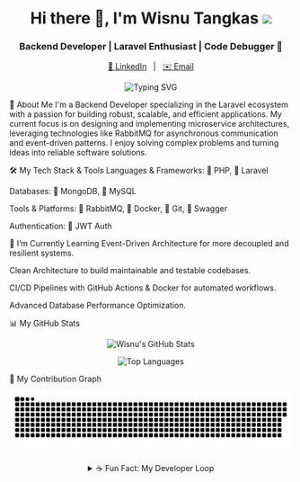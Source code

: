 <h1 align="center">
Hi there 👋, I'm Wisnu Tangkas
<img src="https://media.giphy.com/media/hvRJCLFzcasrR4ia7z/giphy.gif" width="30px"/>
</h1>
<h3 align="center">Backend Developer | Laravel Enthusiast | Code Debugger 🐞</h3>

<p align="center">
<a href="https://www.linkedin.com/in/your-linkedin-username/" target="_blank">👔 LinkedIn</a> &nbsp; | &nbsp;
<a href="mailto:your-email@example.com">✉️ Email</a>
</p>

<p align="center">
<img src="https://readme-typing-svg.demolab.com%3Ffont%3DFira%2BCode%26pause%3D1000%26color%3D00FFFF%26center%3Dtrue%26vCenter%3Dtrue%26width%3D435%26lines%3DBackend%2BDeveloper%3BBuilding%2BScalable%2BMicroservices%3BLaravel%2B%257C%2BMongoDB%2B%257C%2BRabbitMQ%3BAlways%2Blearning%2Band%2Bdebugging%2B%25F0%259F%2590%259E" alt="Typing SVG" />
</p>

🚀 About Me
I'm a Backend Developer specializing in the Laravel ecosystem with a passion for building robust, scalable, and efficient applications. My current focus is on designing and implementing microservice architectures, leveraging technologies like RabbitMQ for asynchronous communication and event-driven patterns. I enjoy solving complex problems and turning ideas into reliable software solutions.

🛠️ My Tech Stack & Tools
Languages & Frameworks: 🐘 PHP, 🚀 Laravel

Databases: 🍃 MongoDB, 🐬 MySQL

Tools & Platforms: 📨 RabbitMQ, 🐳 Docker, 🐙 Git, 📜 Swagger

Authentication: 🔑 JWT Auth

🌱 I’m Currently Learning
Event-Driven Architecture for more decoupled and resilient systems.

Clean Architecture to build maintainable and testable codebases.

CI/CD Pipelines with GitHub Actions & Docker for automated workflows.

Advanced Database Performance Optimization.

📊 My GitHub Stats
<p align="center">
<img src="https://github-readme-stats.vercel.app/api%3Fusername%3Dwisnoe14%26show_icons%3Dtrue%26theme%3Dtokyonight%26hide_border%3Dtrue%26count_private%3Dtrue%26include_all_commits%3Dtrue" alt="Wisnu's GitHub Stats" />
</p>
<p align="center">
<img src="https://github-readme-stats.vercel.app/api/top-langs/%3Fusername%3Dwisnoe14%26layout%3Dcompact%26theme%3Dtokyonight%26hide_border%3Dtrue" alt="Top Languages" />
</p>

🐍 My Contribution Graph
<p align="center">
<img src="https://github.com/wisnoe14/wisnoe14/blob/output/github-contribution-grid-snake.svg" alt="Snake Contribution Graph">
</p>

<details align="center">
<summary>☕ Fun Fact: My Developer Loop</summary>
<br/>

while(alive) {
  eat();
  code();
  debug();
  repeat();
}

</details>
